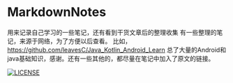 # MarkdownNotes
用来记录自己学习的一些笔记，还有看到干货文章后的整理收集
有一些整理的笔记，来源于网络，为了方便以后查看。
比如，https://github.com/leavesC/Java_Kotlin_Android_Learn 总了大量的Android和java基础知识，感谢。还有一些其他的，都尽量在笔记中加入了原文的链接。

[![LICENSE](https://img.shields.io/badge/license-Anti%20996-blue.svg)](https://github.com/996icu/996.ICU/blob/master/LICENSE)
